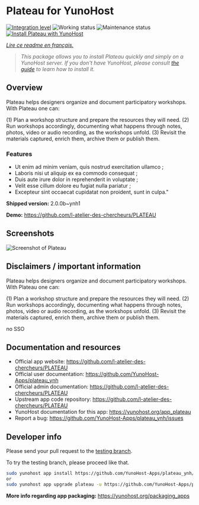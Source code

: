 <!--
N.B.: This README was automatically generated by https://github.com/YunoHost/apps/tree/master/tools/README-generator
It shall NOT be edited by hand.
-->

# Plateau for YunoHost

[![Integration level](https://dash.yunohost.org/integration/plateau.svg)](https://dash.yunohost.org/appci/app/plateau) ![Working status](https://ci-apps.yunohost.org/ci/badges/plateau.status.svg) ![Maintenance status](https://ci-apps.yunohost.org/ci/badges/plateau.maintain.svg)  
[![Install Plateau with YunoHost](https://install-app.yunohost.org/install-with-yunohost.svg)](https://install-app.yunohost.org/?app=plateau)

*[Lire ce readme en français.](./README_fr.md)*

> *This package allows you to install Plateau quickly and simply on a YunoHost server.
If you don't have YunoHost, please consult [the guide](https://yunohost.org/#/install) to learn how to install it.*

## Overview

Plateau helps designers organize and document participatory workshops. With Plateau one can: 

(1) Plan a workshop structure and prepare the resources they will need. 
(2) Run workshops accordingly, documenting what happens through notes, photos, video or audio recording, as the workshops unfold. 
(3) Revisit the materials captured, enrich them, archive them or publish them.

### Features

- Ut enim ad minim veniam, quis nostrud exercitation ullamco ;
- Laboris nisi ut aliquip ex ea commodo consequat ;
- Duis aute irure dolor in reprehenderit in voluptate ;
- Velit esse cillum dolore eu fugiat nulla pariatur ;
- Excepteur sint occaecat cupidatat non proident, sunt in culpa."


**Shipped version:** 2.0.0b~ynh1

**Demo:** https://github.com/l-atelier-des-chercheurs/PLATEAU

## Screenshots

![Screenshot of Plateau](./doc/screenshots/example.jpg)

## Disclaimers / important information

Plateau helps designers organize and document participatory workshops. With Plateau one can: 

(1) Plan a workshop structure and prepare the resources they will need. 
(2) Run workshops accordingly, documenting what happens through notes, photos, video or audio recording, as the workshops unfold. 
(3) Revisit the materials captured, enrich them, archive them or publish them.

no SSO

## Documentation and resources

* Official app website: <https://github.com/l-atelier-des-chercheurs/PLATEAU>
* Official user documentation: <https://github.com/YunoHost-Apps/plateau_ynh>
* Official admin documentation: <https://github.com/l-atelier-des-chercheurs/PLATEAU>
* Upstream app code repository: <https://github.com/l-atelier-des-chercheurs/PLATEAU>
* YunoHost documentation for this app: <https://yunohost.org/app_plateau>
* Report a bug: <https://github.com/YunoHost-Apps/plateau_ynh/issues>

## Developer info

Please send your pull request to the [testing branch](https://github.com/YunoHost-Apps/plateau_ynh/tree/testing).

To try the testing branch, please proceed like that.

``` bash
sudo yunohost app install https://github.com/YunoHost-Apps/plateau_ynh/tree/testing --debug
or
sudo yunohost app upgrade plateau -u https://github.com/YunoHost-Apps/plateau_ynh/tree/testing --debug
```

**More info regarding app packaging:** <https://yunohost.org/packaging_apps>
